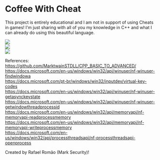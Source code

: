 # Coffee With Cheat

This project is entirely educational and I am not in support of using Cheats in games! I'm just sharing with all of you my knowledge in C++ and what I can already do using this beautiful language.

<img src="https://imgur.com/fPfq0tL.png">

<br>

<img src="https://imgur.com/IyxGsdQ.png">

<br>

<img src="https://imgur.com/1P3gdGd.png">

References:<br>
https://github.com/MarktwainSTDLL/CPP_BASIC_TO_ADVANCED/
<br>
https://docs.microsoft.com/en-us/windows/win32/api/winuser/nf-winuser-findwindowa
<br>
https://docs.microsoft.com/pt-br/windows/win32/inputdev/virtual-key-codes
<br>
https://docs.microsoft.com/en-us/windows/win32/api/winuser/nf-winuser-getasynckeystate
<br>
https://docs.microsoft.com/en-us/windows/win32/api/winuser/nf-winuser-getwindowthreadprocessid
<br>
https://docs.microsoft.com/en-us/windows/win32/api/memoryapi/nf-memoryapi-readprocessmemory
<br>
https://docs.microsoft.com/en-us/windows/win32/api/memoryapi/nf-memoryapi-writeprocessmemory
<br>
https://docs.microsoft.com/en-us/windows/win32/api/processthreadsapi/nf-processthreadsapi-openprocess

Created by Rafael Romão (Mark Security)!

